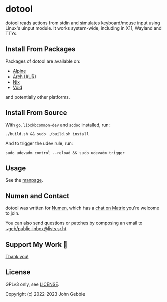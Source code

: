# dotool

dotool reads actions from stdin and simulates keyboard/mouse input using
Linux's uinput module. It works system-wide, including in X11, Wayland
and TTYs.

## Install From Packages

Packages of dotool are available on:

- [Alpine](https://pkgs.alpinelinux.org/packages?name=dotool)
- [Arch (AUR)](https://aur.archlinux.org/packages?SeB=n&K=dotool)
- [Nix](https://search.nixos.org/packages?channel=unstable&type=packages&query=dotool)
- [Void](https://voidlinux.org/packages/?q=dotool)

and potentially other platforms.

## Install From Source

With `go`, `libxkbcommon-dev` and `scdoc` installed, run:

    ./build.sh && sudo ./build.sh install

And to trigger the udev rule, run:

    sudo udevadm control --reload && sudo udevadm trigger

## Usage

See the [manpage](doc/dotool.1.scd).

## Numen and Contact

dotool was written for [Numen](https://numenvoice.org), which has a
[chat on Matrix](https://matrix.to/#/#numen:matrix.org) you're welcome to join.

You can also send questions or patches by composing an email to
[~geb/public-inbox@lists.sr.ht](https://lists.sr.ht/~geb/public-inbox).

## Support My Work 👀

[Thank you!](https://liberapay.com/geb)

## License

GPLv3 only, see [LICENSE](./LICENSE).

Copyright (c) 2022-2023 John Gebbie

